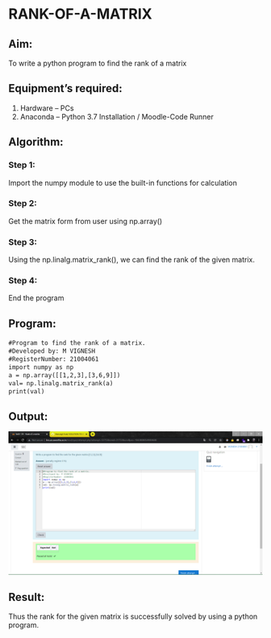 # RANK-OF-A-MATRIX
## Aim:
To write a python program to find the rank of a matrix
## Equipment’s required:
1. 	Hardware – PCs
2. 	Anaconda – Python 3.7 Installation / Moodle-Code Runner
## Algorithm:
### Step 1: 
Import the numpy module to use the built-in functions for calculation
### Step 2: 
Get the matrix form from user using 
np.array()
### Step 3: 
Using the np.linalg.matrix_rank(), we can find the rank of the given matrix.
### Step 4: 
End the program
## Program:
~~~
#Program to find the rank of a matrix.
#Developed by: M VIGNESH
#RegisterNumber: 21004061
import numpy as np
a = np.array([[1,2,3],[3,6,9]])
val= np.linalg.matrix_rank(a)
print(val)
~~~
## Output:
![SEC](exp2.png)
## Result:
Thus the rank for the given matrix is successfully solved by  using a python program.

